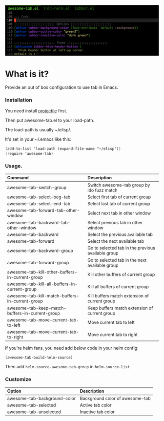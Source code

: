 <img src="./screenshot.png">

# What is it?

Provide an out of box configuration to use tab in Emacs.

### Installation
You need install [projectile](https://github.com/bbatsov/projectile) first.

Then put awesome-tab.el to your load-path.

The load-path is usually ~/elisp/.

It's set in your ~/.emacs like this:

```Elisp
(add-to-list 'load-path (expand-file-name "~/elisp"))
(require 'awesome-tab)
```

### Usage.

| Command                                         | Description                                        |
| :--------                                       | :----                                              |
| awesome-tab-switch-group                        | Switch awesome-tab group by ido fuzz match         |
| awesome-tab-select-beg-tab                      | Select first tab of current group                  |
| awesome-tab-select-end-tab                      | Select last tab of current group                   |
| awesome-tab-forward-tab-other-window            | Select next tab in other window                    |
| awesome-tab-backward-tab-other-window           | Select previous tab in other window                |
| awesome-tab-backward                            | Select the previous available tab                  |
| awesome-tab-forward                             | Select the next available tab                      |
| awesome-tab-backward-group                      | Go to selected tab in the previous available group |
| awesome-tab-forward-group                       | Go to selected tab in the next available group     |
| awesome-tab-kill-other-buffers-in-current-group | Kill other buffers of current group                |
| awesome-tab-kill-all-buffers-in-current-group   | Kill all buffers of current group                  |
| awesome-tab-kill-match-buffers-in-current-group | Kill buffers match extension of current group      |
| awesome-tab-keep-match-buffers-in-current-group | Keep buffers match extension of current group      |
| awesome-tab-move-current-tab-to-left            | Move current tab to left                           |
| awesome-tab-move-current-tab-to-right           | Move current tab to right                          |

If you're helm fans, you need add below code in your helm config:

```Elisp
(awesome-tab-build-helm-source)
```

Then add ```helm-source-awesome-tab-group``` in ```helm-source-list```

### Customize

| Option                  | Description                |
| :--------               | :----                      |
| awesome-tab-background-color | Background color of awesome-tab |
| awesome-tab-selected     | Active tab color           |
| awesome-tab-unselected   | Inactive tab color         |
